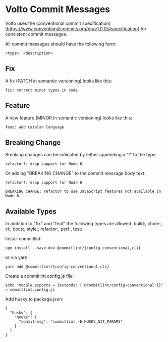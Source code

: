 # Volto Commit Messages

Volto uses the (conventional commit specification)[https://www.conventionalcommits.org/en/v1.0.0/#specification] for consistent commit messages.

All commit messages should have the following form:

````
<type>: <description>
````

## Fix

A fix (PATCH in semantic versioning) looks like this:

````
fix: correct minor typos in code
````

## Feature

A new feature (MINOR in semantic versioning) looks like this:

````
feat: add catalan language
````

## Breaking Change

Breaking changes can be indicated by either appending a "!" to the type:

````
refactor!: drop support for Node 6
````

Or adding "BREAKING CHANGE" to the commit message body text:

````
refactor!: drop support for Node 6

BREAKING CHANGE: refactor to use JavaScript features not available in Node 6.
````

## Available Types

In addition to "fix" and "feat" the following types are allowed:
build:, chore:, ci:, docs:, style:, refactor:, perf:, test:



Install commitlint:

````
npm install --save-dev @commitlint/{config-conventional,cli}
````

or via yarn:

````
yarn add @commitlint/{config-conventional,cli}
````

Create a commitlint.config.js file:

````
echo "module.exports = {extends: ['@commitlint/config-conventional']}" > commitlint.config.js
````

Add husky to package.json:

````
{
  "husky": {
    "hooks": {
      "commit-msg": "commitlint -E HUSKY_GIT_PARAMS"
    }  
  }
}
````